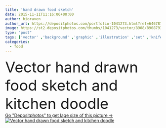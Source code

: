 ```yaml
---
title: 'hand drawn food sketch'
date: 2015-11-11T11:16:06+00:00
author: bioraven
author_url: https://depositphotos.com/portfolio-1041273.html?ref=64678756
image: https://st2.depositphotos.com/thumbs/1041273/vector/8908/89087938/api_thumb_450.jpg?forcejpeg=true
type: "post"
tags: ['vector' ,'background' ,'graphic' ,'illustration' ,'set' ,'knife' ,'food' ,'kitchen' ,'cooking' ,'cuisine' ,'pattern' ,'spoon' ,'tasty' ,'meal' ,'Menu' ,'restaurant' ,'doodles' ,'retro' ,'vintage' ,'sauce' ,'dinner' ,'cook' ,'seamless' ,'hand' ,'symbol' ,'eat' ,'draw' ,'rosemary' ,'wheat' ,'wallpaper' ,'drawing' ,'collection' ,'alcohol' ,'sketch' ,'bread' ,'sausage' ,'spices' ,'jam' ,'drawn' ,'doodle' ,'saucepan' ,'sketchy' ,'hand drawn food sketch' ]
categories: 
  - food
---
```

<div aling="center">
            <font size="60"> Vector hand drawn food sketch and kitchen doodle</font>   
</div>
<div>
    <a href='https://st2.depositphotos.com/thumbs/1041273/vector/8908/89087938/api_thumb_450.jpg?forcejpeg=true?ref=64678756' target=_blank > Go "Depositphotos" to get lage size of this picture ->
        <img href='https://st2.depositphotos.com/thumbs/1041273/vector/8908/89087938/api_thumb_450.jpg?forcejpeg=true?ref=64678756' src='https://st2.depositphotos.com/1041273/8908/v/950/depositphotos_89087938-stock-illustration-hand-drawn-food-sketch.jpg?forcejpeg=true' alt='Vector hand drawn food sketch and kitchen doodle' >
    </a>
</div>
